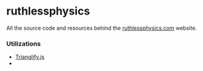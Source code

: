 ruthlessphysics
===============

All the source code and resources behind the [ruthlessphysics.com](ruthlessphysics.com) website.

<h3>Utilizations</h3>
<ul>
<li><a href="http://qrohlf.com/trianglify/">Trianglify.js</a></li>
<li></li>
</ul>
